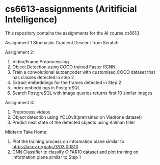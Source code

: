 # cs6613-assignments (Aritificial Intelligence)

This repository contains the assignments for the AI course cs6613

Assignment 1
Stochastic Gradient Descent from Scratch

Assignment 2: 
1. Video/Frame Preprocessing
2. Object Detection using COCO trained Faster RCNN
3. Train a convolutional autoencoder with customised COCO dataset that has classes detected in step 2
4. Extract embeddings for the frames detected in Step 2
5. Index embeddings in PostgreSQL
6. Search PostgreSQL with image queries returns first 10 similar images

Assignment 3:
1. Preprocess videos
2. Object detection using YOLOv8(pretrained on Visdrone dataset)
3. Predict next state of the detected objects using Kalman filter

Midterm Take Home:
1. Plot the training process on information plane similar to https://arxiv.org/abs/1703.00810
2. CNN Classifier to classify CIFAR10 dataset and plot training on information plane similar to Step 1
